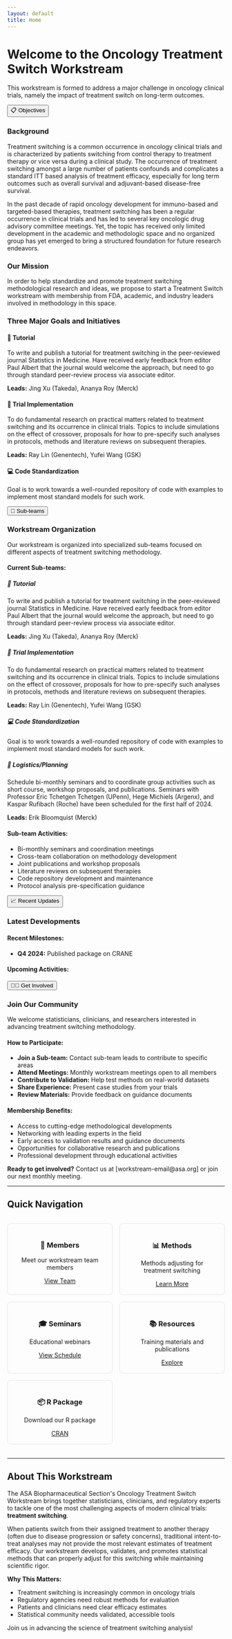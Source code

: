```yaml
---
layout: default
title: Home
---
```


# Welcome to the Oncology Treatment Switch Workstream

This workstream is formed to address a major challenge in oncology clinical trials, namely the impact of treatment switch on long-term outcomes.

<button class="collapsible">📋 Objectives</button>
<div class="collapsible-content">
  <h3>Background</h3>
  <p>Treatment switching is a common occurrence in oncology clinical trials and is characterized by patients switching from control therapy to treatment therapy or vice versa during a clinical study. The occurrence of treatment switching amongst a large number of patients confounds and complicates a standard ITT based analysis of treatment efficacy, especially for long term outcomes such as overall survival and adjuvant-based disease-free survival.</p>
  
  <p>In the past decade of rapid oncology development for immuno-based and targeted-based therapies, treatment switching has been a regular occurrence in clinical trials and has led to several key oncologic drug advisory committee meetings. Yet, the topic has received only limited development in the academic and methodologic space and no organized group has yet emerged to bring a structured foundation for future research endeavors.</p>
  
  <h3>Our Mission</h3>
  <p>In order to help standardize and promote treatment switching methodological research and ideas, we propose to start a Treatment Switch workstream with membership from FDA, academic, and industry leaders involved in methodology in this space.</p>
  
  <h3>Three Major Goals and Initiatives</h3>
  
  <h4>📖 Tutorial</h4>
  <p>To write and publish a tutorial for treatment switching in the peer-reviewed journal Statistics in Medicine. Have received early feedback from editor Paul Albert that the journal would welcome the approach, but need to go through standard peer-review process via associate editor.</p>
  <p><strong>Leads:</strong> Jing Xu (Takeda), Ananya Roy (Merck)</p>
  
  <h4>🔬 Trial Implementation</h4>
  <p>To do fundamental research on practical matters related to treatment switching and its occurrence in clinical trials. Topics to include simulations on the effect of crossover, proposals for how to pre-specify such analyses in protocols, methods and literature reviews on subsequent therapies.</p>
  <p><strong>Leads:</strong> Ray Lin (Genentech), Yufei Wang (GSK)</p>
  
  <h4>💻 Code Standardization</h4>
  <p>Goal is to work towards a well-rounded repository of code with examples to implement most standard models for such work.</p>
</div>

  
<button class="collapsible">👥 Sub-teams</button>
<div class="collapsible-content">
  <h3>Workstream Organization</h3>
  <p>Our workstream is organized into specialized sub-teams focused on different aspects of treatment switching methodology.</p>
  
  <h4>Current Sub-teams:</h4>
  
  <h5>📖 Tutorial</h5>
  <p>To write and publish a tutorial for treatment switching in the peer-reviewed journal Statistics in Medicine. Have received early feedback from editor Paul Albert that the journal would welcome the approach, but need to go through standard peer-review process via associate editor.</p>
  <p><strong>Leads:</strong> Jing Xu (Takeda), Ananya Roy (Merck)</p>
  
  <h5>🔬 Trial Implementation</h5>
  <p>To do fundamental research on practical matters related to treatment switching and its occurrence in clinical trials. Topics to include simulations on the effect of crossover, proposals for how to pre-specify such analyses in protocols, methods and literature reviews on subsequent therapies.</p>
  <p><strong>Leads:</strong> Ray Lin (Genentech), Yufei Wang (GSK)</p>
  
  <h5>💻 Code Standardization</h5>
  <p>Goal is to work towards a well-rounded repository of code with examples to implement most standard models for such work.</p>
  
  <h5>📅 Logistics/Planning</h5>
  <p>Schedule bi-monthly seminars and to coordinate group activities such as short course, workshop proposals, and publications. Seminars with Professor Eric Tchetgen Tchetgen (UPenn), Hege Michiels (Argenx), and Kaspar Rufibach (Roche) have been scheduled for the first half of 2024.</p>
  <p><strong>Leads:</strong> Erik Bloomquist (Merck)</p>
  
  <h4>Sub-team Activities:</h4>
  <ul>
    <li>Bi-monthly seminars and coordination meetings</li>
    <li>Cross-team collaboration on methodology development</li>
    <li>Joint publications and workshop proposals</li>
    <li>Literature reviews on subsequent therapies</li>
    <li>Code repository development and maintenance</li>
    <li>Protocol analysis pre-specification guidance</li>
  </ul>
</div>

<button class="collapsible">📈 Recent Updates</button>
<div class="collapsible-content">
  <h3>Latest Developments</h3>
  
  <h4>Recent Milestones:</h4>
  <ul>
    <li><strong>Q4 2024:</strong> Published package on CRANE </li>

  </ul>
  
  <h4>Upcoming Activities:</h4>
 
</div>

<button class="collapsible">👨‍💼 Get Involved</button>
<div class="collapsible-content">
  <h3>Join Our Community</h3>
  <p>We welcome statisticians, clinicians, and researchers interested in advancing treatment switching methodology.</p>
  
  <h4>How to Participate:</h4>
  <ul>
    <li><strong>Join a Sub-team:</strong> Contact sub-team leads to contribute to specific areas</li>
    <li><strong>Attend Meetings:</strong> Monthly workstream meetings open to all members</li>
    <li><strong>Contribute to Validation:</strong> Help test methods on real-world datasets</li>
    <li><strong>Share Experience:</strong> Present case studies from your trials</li>
    <li><strong>Review Materials:</strong> Provide feedback on guidance documents</li>
  </ul>
  
  <h4>Membership Benefits:</h4>
  <ul>
    <li>Access to cutting-edge methodological developments</li>
    <li>Networking with leading experts in the field</li>
    <li>Early access to validation results and guidance documents</li>
    <li>Opportunities for collaborative research and publications</li>
    <li>Professional development through educational activities</li>
  </ul>
  
  <p><strong>Ready to get involved?</strong> Contact us at [workstream-email@asa.org] or join our next monthly meeting.</p>
</div>


---

## Quick Navigation

<div style="display: grid; grid-template-columns: repeat(auto-fit, minmax(200px, 1fr)); gap: 1rem; margin: 2rem 0;">
  
  <div style="text-align: center; padding: 1rem; border: 1px solid #dee2e6; border-radius: 8px;">
    <h3>👥 Members</h3>
    <p>Meet our workstream team members </p>
    <a href="{{ '/members' | relative_url }}" class="btn">View Team</a>
  </div>

  <div style="text-align: center; padding: 1rem; border: 1px solid #dee2e6; border-radius: 8px;">
    <h3>📊 Methods</h3>
    <p>Methods adjusting for treatment switching</p>
    <a href="{{ '/methods' | relative_url }}" class="btn">Learn More</a>
  </div>
    
  <div style="text-align: center; padding: 1rem; border: 1px solid #dee2e6; border-radius: 8px;">
    <h3>🎓 Seminars</h3>
    <p>Educational webinars</p>
    <a href="{{ '/seminars' | relative_url }}" class="btn">View Schedule</a>
  </div>
  
  <div style="text-align: center; padding: 1rem; border: 1px solid #dee2e6; border-radius: 8px;">
    <h3>📚 Resources</h3>
    <p>Training materials and publications</p>
    <a href="{{ '/resources' | relative_url }}" class="btn">Explore</a>
  </div>
  
  <div style="text-align: center; padding: 1rem; border: 1px solid #dee2e6; border-radius: 8px;">
    <h3>📦 R Package</h3>
    <p>Download our R package</p>
    <a href="https://github.com/ShreyaSreeram27/trtswitch" class="btn" target="_blank">CRAN</a>
  </div>
</div>

---

## About This Workstream

The ASA Biopharmaceutical Section's Oncology Treatment Switch Workstream brings together statisticians, clinicians, and regulatory experts to tackle one of the most challenging aspects of modern clinical trials: **treatment switching**.

When patients switch from their assigned treatment to another therapy (often due to disease progression or safety concerns), traditional intent-to-treat analyses may not provide the most relevant estimates of treatment efficacy. Our workstream develops, validates, and promotes statistical methods that can properly adjust for this switching while maintaining scientific rigor.

**Why This Matters:**
- Treatment switching is increasingly common in oncology trials
- Regulatory agencies need robust methods for evaluation
- Patients and clinicians need clear efficacy estimates
- Statistical community needs validated, accessible tools

Join us in advancing the science of treatment switching analysis!
